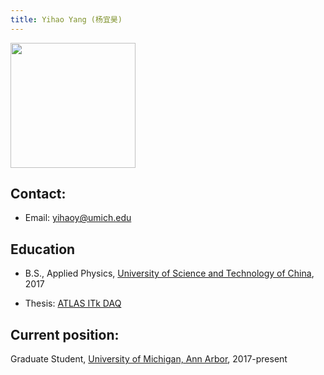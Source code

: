 ```yaml
---
title: Yihao Yang (杨宜昊)
---
```


<img src="/images/Yihao_Yang.png" width="200"/>

## Contact: 
- Email: yihaoy@umich.edu

## Education
- B.S., Applied Physics, [University of Science and Technology of China](http://www.ustc.edu.cn), 2017 

- Thesis: [ATLAS ITk DAQ](http://twiki.ihep.ac.cn/pub/Xteam/ThesisList/Yang_-_2017_-_ATLAS_ITk_Upgrade_ITSDAQ.pdf)

## Current position:
Graduate Student, [University of Michigan, Ann Arbor](http://www.umich.edu), 2017-present




 






